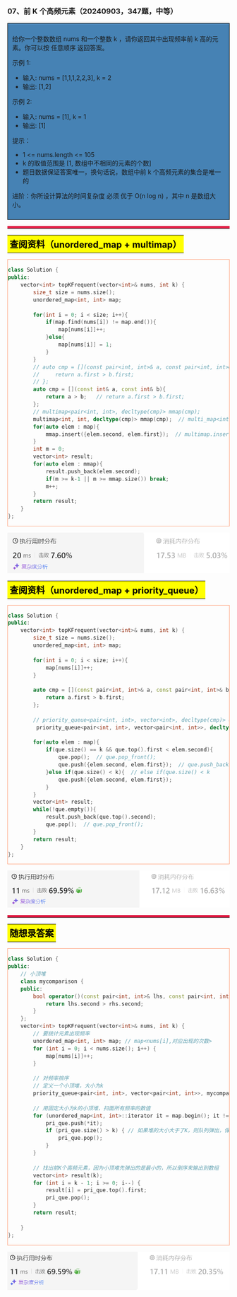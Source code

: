 ### 07、前 K 个高频元素（20240903，347题，中等）
<div style="border: 1px solid black; padding: 10px; background-color: SteelBlue;">

给你一个整数数组 nums 和一个整数 k ，请你返回其中出现频率前 k 高的元素。你可以按 任意顺序 返回答案。

示例 1:

- 输入: nums = [1,1,1,2,2,3], k = 2
- 输出: [1,2]

示例 2:

- 输入: nums = [1], k = 1
- 输出: [1]
 

提示：

- 1 <= nums.length <= 105
- k 的取值范围是 [1, 数组中不相同的元素的个数]
- 题目数据保证答案唯一，换句话说，数组中前 k 个高频元素的集合是唯一的
 

进阶：你所设计算法的时间复杂度 必须 优于 O(n log n) ，其中 n 是数组大小。

  </p>
</div>

<hr style="border-top: 5px solid #DC143C;">
<table>
  <tr>
    <td bgcolor="Yellow" style="padding: 5px; border: 0px solid black;">
      <span style="font-weight: bold; font-size: 20px;color: black;">
      查阅资料（unordered_map + multimap）
      </span>
    </td>
  </tr>
</table>
<div style="padding: 0px; border: 1.5px solid LightSalmon; margin-bottom: 10px;">

```C++ {.line-numbers}
class Solution {
public:
    vector<int> topKFrequent(vector<int>& nums, int k) {
        size_t size = nums.size();
        unordered_map<int, int> map;

        for(int i = 0; i < size; i++){
            if(map.find(nums[i]) != map.end()){
                map[nums[i]]++;
            }else{
                map[nums[i]] = 1;
            }
        }
        // auto cmp = [](const pair<int, int>& a, const pair<int, int>& b){
        //     return a.first > b.first;
        // };
        auto cmp = [](const int& a, const int& b){
            return a > b;   // return a.first > b.first;
        };
        // multimap<pair<int, int>, decltype(cmp)> mmap(cmp);
        multimap<int, int, decltype(cmp)> mmap(cmp);  // multi_map<int, int> mmap;
        for(auto elem : map){
            mmap.insert({elem.second, elem.first});  // multimap.insert({elem.second, elem.first})
        }
        int m = 0;
        vector<int> result;
        for(auto elem : mmap){
            result.push_back(elem.second);
            if(m >= k-1 || m >= mmap.size()) break;
            m++;
        }
        return result;
    }
};
```

</div>

![alt text](image/0b7816f3895004b4384a45171c86b57.png)

<table>
  <tr>
    <td bgcolor="Yellow" style="padding: 5px; border: 0px solid black;">
      <span style="font-weight: bold; font-size: 20px;color: black;">
      查阅资料（unordered_map + priority_queue）
      </span>
    </td>
  </tr>
</table>

<div style="padding: 0px; border: 1.5px solid LightSalmon; margin-bottom: 10px">

```C++ {.line-numbers}
class Solution {
public:
    vector<int> topKFrequent(vector<int>& nums, int k) {
        size_t size = nums.size();
        unordered_map<int, int> map;

        for(int i = 0; i < size; i++){
            map[nums[i]]++;
        }

        auto cmp = [](const pair<int, int>& a, const pair<int, int>& b){
            return a.first > b.first;
        };

        // priority_queue<pair<int, int>, vector<int>, decltype(cmp)> que(cmp);
         priority_queue<pair<int, int>, vector<pair<int, int>>, decltype(cmp)> que(cmp);

        for(auto elem : map){
            if(que.size() == k && que.top().first < elem.second){
                que.pop();  // que.pop_front();
                que.push({elem.second, elem.first});  // que.push_back({elem.second, elem.first})
            }else if(que.size() < k){  // else if(que.size() < k
                que.push({elem.second, elem.first});
            }
        }
        vector<int> result;
        while(!que.empty()){
            result.push_back(que.top().second);
            que.pop();  // que.pop_front();
        }
        return result;
    }
};
```
</div>

![alt text](image/b74bab5068b8ac4accc81b52bc5d5f3.png)

<hr style="border-top: 5px solid #DC143C;">

<table>
  <tr>
    <td bgcolor="Yellow" style="padding: 5px; border: 0px solid black;">
      <span style="font-weight: bold; font-size: 20px;color: black;">
      随想录答案
      </span>
    </td>
  </tr>
</table>

<div style="padding: 0px; border: 1.5px solid LightSalmon; margin-bottom: 10px">

```C++ {.line-numbers}
class Solution {
public:
    // 小顶堆
    class mycomparison {
    public:
        bool operator()(const pair<int, int>& lhs, const pair<int, int>& rhs) {
            return lhs.second > rhs.second;
        }
    };
    vector<int> topKFrequent(vector<int>& nums, int k) {
        // 要统计元素出现频率
        unordered_map<int, int> map; // map<nums[i],对应出现的次数>
        for (int i = 0; i < nums.size(); i++) {
            map[nums[i]]++;
        }

        // 对频率排序
        // 定义一个小顶堆，大小为k
        priority_queue<pair<int, int>, vector<pair<int, int>>, mycomparison> pri_que;

        // 用固定大小为k的小顶堆，扫面所有频率的数值
        for (unordered_map<int, int>::iterator it = map.begin(); it != map.end(); it++) {
            pri_que.push(*it);
            if (pri_que.size() > k) { // 如果堆的大小大于了K，则队列弹出，保证堆的大小一直为k
                pri_que.pop();
            }
        }

        // 找出前K个高频元素，因为小顶堆先弹出的是最小的，所以倒序来输出到数组
        vector<int> result(k);
        for (int i = k - 1; i >= 0; i--) {
            result[i] = pri_que.top().first;
            pri_que.pop();
        }
        return result;

    }
};
```
</div>

![alt text](image/482c1abbedd9263e566ce82a7d04d4a.png)